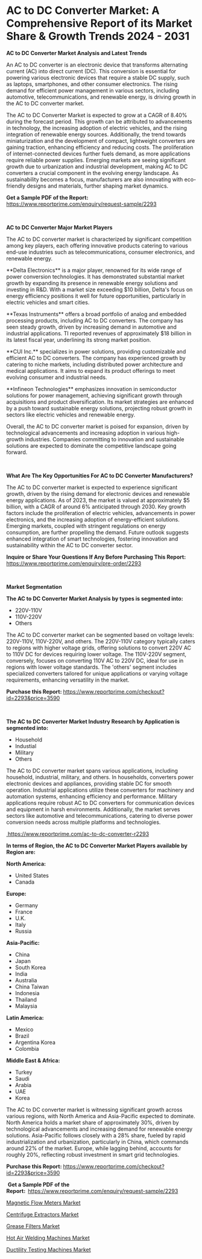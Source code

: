 <p><h1>AC to DC Converter Market: A Comprehensive Report of its Market Share & Growth Trends 2024 - 2031</h1></p><p><strong>AC to DC Converter Market Analysis and Latest Trends</strong></p>
<p><p>An AC to DC converter is an electronic device that transforms alternating current (AC) into direct current (DC). This conversion is essential for powering various electronic devices that require a stable DC supply, such as laptops, smartphones, and other consumer electronics. The rising demand for efficient power management in various sectors, including automotive, telecommunications, and renewable energy, is driving growth in the AC to DC converter market.</p><p>The AC to DC Converter Market is expected to grow at a CAGR of 8.40% during the forecast period. This growth can be attributed to advancements in technology, the increasing adoption of electric vehicles, and the rising integration of renewable energy sources. Additionally, the trend towards miniaturization and the development of compact, lightweight converters are gaining traction, enhancing efficiency and reducing costs. The proliferation of internet-connected devices further fuels demand, as more applications require reliable power supplies. Emerging markets are seeing significant growth due to urbanization and industrial development, making AC to DC converters a crucial component in the evolving energy landscape. As sustainability becomes a focus, manufacturers are also innovating with eco-friendly designs and materials, further shaping market dynamics.</p></p>
<p><strong>Get a Sample PDF of the Report:&nbsp;</strong> <a href="https://www.reportprime.com/enquiry/request-sample/2293?utm_campaign=1900&utm_medium=2&utm_source=Github&utm_content=ia&utm_term=24122024&utm_id=ac-to-dc-converter">https://www.reportprime.com/enquiry/request-sample/2293</a></p>
<p>&nbsp;</p>
<p><strong>AC to DC Converter Major Market Players</strong></p>
<p><p>The AC to DC converter market is characterized by significant competition among key players, each offering innovative products catering to various end-use industries such as telecommunications, consumer electronics, and renewable energy.</p><p>**Delta Electronics** is a major player, renowned for its wide range of power conversion technologies. It has demonstrated substantial market growth by expanding its presence in renewable energy solutions and investing in R&D. With a market size exceeding $10 billion, Delta's focus on energy efficiency positions it well for future opportunities, particularly in electric vehicles and smart cities.</p><p>**Texas Instruments** offers a broad portfolio of analog and embedded processing products, including AC to DC converters. The company has seen steady growth, driven by increasing demand in automotive and industrial applications. TI reported revenues of approximately $18 billion in its latest fiscal year, underlining its strong market position.</p><p>**CUI Inc.** specializes in power solutions, providing customizable and efficient AC to DC converters. The company has experienced growth by catering to niche markets, including distributed power architecture and medical applications. It aims to expand its product offerings to meet evolving consumer and industrial needs.</p><p>**Infineon Technologies** emphasizes innovation in semiconductor solutions for power management, achieving significant growth through acquisitions and product diversification. Its market strategies are enhanced by a push toward sustainable energy solutions, projecting robust growth in sectors like electric vehicles and renewable energy.</p><p>Overall, the AC to DC converter market is poised for expansion, driven by technological advancements and increasing adoption in various high-growth industries. Companies committing to innovation and sustainable solutions are expected to dominate the competitive landscape going forward.</p></p>
<p>&nbsp;</p>
<p><strong>What Are The Key Opportunities For AC to DC Converter Manufacturers?</strong></p>
<p><p>The AC to DC converter market is expected to experience significant growth, driven by the rising demand for electronic devices and renewable energy applications. As of 2023, the market is valued at approximately $5 billion, with a CAGR of around 6% anticipated through 2030. Key growth factors include the proliferation of electric vehicles, advancements in power electronics, and the increasing adoption of energy-efficient solutions. Emerging markets, coupled with stringent regulations on energy consumption, are further propelling the demand. Future outlook suggests enhanced integration of smart technologies, fostering innovation and sustainability within the AC to DC converter sector.</p></p>
<p><strong>Inquire or Share Your Questions If Any Before Purchasing This Report:</strong> <a href="https://www.reportprime.com/enquiry/pre-order/2293?utm_campaign=1900&utm_medium=2&utm_source=Github&utm_content=ia&utm_term=24122024&utm_id=ac-to-dc-converter">https://www.reportprime.com/enquiry/pre-order/2293</a></p>
<p>&nbsp;</p>
<p><strong>Market Segmentation</strong></p>
<p><strong>The AC to DC Converter Market Analysis by types is segmented into:</strong></p>
<p><ul><li>220V-110V</li><li>110V-220V</li><li>Others</li></ul></p>
<p><p>The AC to DC converter market can be segmented based on voltage levels: 220V-110V, 110V-220V, and others. The 220V-110V category typically caters to regions with higher voltage grids, offering solutions to convert 220V AC to 110V DC for devices requiring lower voltage. The 110V-220V segment, conversely, focuses on converting 110V AC to 220V DC, ideal for use in regions with lower voltage standards. The 'others' segment includes specialized converters tailored for unique applications or varying voltage requirements, enhancing versatility in the market.</p></p>
<p><strong>Purchase this Report:&nbsp;</strong><a href="https://www.reportprime.com/checkout?id=2293&price=3590&utm_campaign=1900&utm_medium=2&utm_source=Github&utm_content=ia&utm_term=24122024&utm_id=ac-to-dc-converter">https://www.reportprime.com/checkout?id=2293&price=3590</a></p>
<p>&nbsp;</p>
<p><strong>The AC to DC Converter Market Industry Research by Application is segmented into:</strong></p>
<p><ul><li>Household</li><li>Industial</li><li>Military</li><li>Others</li></ul></p>
<p><p>The AC to DC converter market spans various applications, including household, industrial, military, and others. In households, converters power electronic devices and appliances, providing stable DC for smooth operation. Industrial applications utilize these converters for machinery and automation systems, enhancing efficiency and performance. Military applications require robust AC to DC converters for communication devices and equipment in harsh environments. Additionally, the market serves sectors like automotive and telecommunications, catering to diverse power conversion needs across multiple platforms and technologies.</p></p>
<p><a href="https://www.reportprime.com/ac-to-dc-converter-r2293?utm_campaign=1900&utm_medium=2&utm_source=Github&utm_content=ia&utm_term=24122024&utm_id=ac-to-dc-converter">&nbsp;https://www.reportprime.com/ac-to-dc-converter-r2293</a></p>
<p><strong>In terms of Region, the AC to DC Converter Market Players available by Region are:</strong></p>
<p>
    <p> <strong> North America: </strong>
        <ul>
            <li>United States</li>
            <li>Canada</li>
        </ul>
        </p> 
    <p> <strong> Europe: </strong>
        <ul>
            <li>Germany</li>
            <li>France</li>
            <li>U.K.</li>
            <li>Italy</li>
            <li>Russia</li>
        </ul>
        </p> 
    <p> <strong> Asia-Pacific: </strong>
        <ul>
            <li>China</li>
            <li>Japan</li>
            <li>South Korea</li>
            <li>India</li>
            <li>Australia</li>
            <li>China Taiwan</li>
            <li>Indonesia</li>
            <li>Thailand</li>
            <li>Malaysia</li>
        </ul>
        </p> 
    <p> <strong> Latin America: </strong>
        <ul>
            <li>Mexico</li>
            <li>Brazil</li>
            <li>Argentina Korea</li>
            <li>Colombia</li>
        </ul>
        </p> 
    <p> <strong> Middle East & Africa: </strong>
        <ul>
            <li>Turkey</li>
            <li>Saudi</li>
            <li>Arabia</li>
            <li>UAE</li>
            <li>Korea</li>
        </ul>
    </p>
    </p>
<p><p>The AC to DC converter market is witnessing significant growth across various regions, with North America and Asia-Pacific expected to dominate. North America holds a market share of approximately 30%, driven by technological advancements and increasing demand for renewable energy solutions. Asia-Pacific follows closely with a 28% share, fueled by rapid industrialization and urbanization, particularly in China, which commands around 22% of the market. Europe, while lagging behind, accounts for roughly 20%, reflecting robust investment in smart grid technologies.</p></p>
<p><strong>Purchase this Report: </strong><a href="https://www.reportprime.com/checkout?id=2293&price=3590&utm_campaign=1900&utm_medium=2&utm_source=Github&utm_content=ia&utm_term=24122024&utm_id=ac-to-dc-converter">https://www.reportprime.com/checkout?id=2293&price=3590</a></p>
<p>&nbsp;<strong>Get a Sample PDF of the Report:&nbsp;&nbsp;</strong><a href="https://www.reportprime.com/enquiry/request-sample/2293?utm_campaign=1900&utm_medium=2&utm_source=Github&utm_content=ia&utm_term=24122024&utm_id=ac-to-dc-converter">https://www.reportprime.com/enquiry/request-sample/2293</a></p>
<p><strong></strong></p>
<p><p><a href="https://www.linkedin.com/pulse/examining-magnetic-flow-meters-market-manufacturing-segments-eglee?utm_campaign=1900&utm_medium=2&utm_source=Github&utm_content=ia&utm_term=24122024&utm_id=ac-to-dc-converter">Magnetic Flow Meters Market</a></p><p><a href="https://www.linkedin.com/pulse/future-trends-revenue-forecast-cagr-145-centrifuge-extractors-toije?utm_campaign=1900&utm_medium=2&utm_source=Github&utm_content=ia&utm_term=24122024&utm_id=ac-to-dc-converter">Centrifuge Extractors Market</a></p><p><a href="https://www.linkedin.com/pulse/in-depth-grease-filters-market-review-size-share-131cagr-pz2ee?utm_campaign=1900&utm_medium=2&utm_source=Github&utm_content=ia&utm_term=24122024&utm_id=ac-to-dc-converter">Grease Filters Market</a></p><p><a href="https://www.linkedin.com/pulse/data-global-hot-air-welding-machines-markets-share-size-bwlje?utm_campaign=1900&utm_medium=2&utm_source=Github&utm_content=ia&utm_term=24122024&utm_id=ac-to-dc-converter">Hot Air Welding Machines Market</a></p><p><a href="https://www.linkedin.com/pulse/latest-market-analysis-shows-ductility-testing-machines-x56ae?utm_campaign=1900&utm_medium=2&utm_source=Github&utm_content=ia&utm_term=24122024&utm_id=ac-to-dc-converter">Ductility Testing Machines Market</a></p></p>